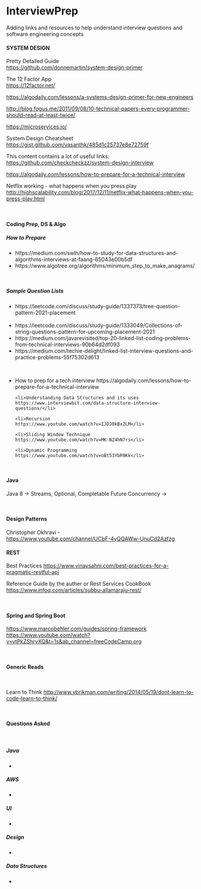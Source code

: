 # InterviewPrep


Adding links and resources to help understand interview questions and software engineering concepts


<h4>SYSTEM DESIGN</h4>

Pretty Detailed Guide</br>
https://github.com/donnemartin/system-design-primer

The 12 Factor App</br>
https://12factor.net/

https://algodaily.com/lessons/a-systems-design-primer-for-new-engineers

http://blog.fogus.me/2011/09/08/10-technical-papers-every-programmer-should-read-at-least-twice/

https://microservices.io/

System Design Cheatsheet</br>
https://gist.github.com/vasanthk/485d1c25737e8e72759f</br>

This content contains a lot of useful links:</br>
https://github.com/checkcheckzz/system-design-interview

https://algodaily.com/lessons/how-to-prepare-for-a-technical-interview

Netflix working - what happens when you press play</br>
http://highscalability.com/blog/2017/12/11/netflix-what-happens-when-you-press-play.html



</br>
<h4>Coding Prep, DS & Algo</h4>

<h5>How to Prepare</h5>

  <ul>
    <li>https://medium.com/swlh/how-to-study-for-data-structures-and-algorithms-interviews-at-faang-65043e00b5df</li>
  <li>https://www.algotree.org/algorithms/minimum_step_to_make_anagrams/</li>
  </ul>
  </br>
  <h5>Sample Question Lists</h5>  
  <ul>
    <li>https://leetcode.com/discuss/study-guide/1337373/tree-question-pattern-2021-placement</li></br>
    <li>https://leetcode.com/discuss/study-guide/1333049/Collections-of-string-questions-pattern-for-upcoming-placement-2021</li>
    <li>https://medium.com/javarevisited/top-20-linked-list-coding-problems-from-technical-interviews-90b64d2df093</li>
    <li>https://medium.com/techie-delight/linked-list-interview-questions-and-practice-problems-55f75302d613</li>
  </ul>
</br>
  <ul>
    <li>How to prep for a tech interview
    https://algodaily.com/lessons/how-to-prepare-for-a-technical-interview </li>

    <li>Understanding Data Structures and its uses
    https://www.interviewbit.com/data-structure-interview-questions/</li>

    <li>Recursion 
    https://www.youtube.com/watch?v=IJDJ0kBx2LM</li>

    <li>Sliding Window Technique
    https://www.youtube.com/watch?v=MK-NZ4hN7rs</li>

    <li>Dynamic Programming
    https://www.youtube.com/watch?v=oBt53YbR9Kk</li>
  </ul>



</br>
<h4>Java</h4>

Java 8 -> Streams, Optional, Completable Future
Concurrency -> 

</br>
<h4>Design Patterns</h4>

Christopher Okhravi - </br>
https://www.youtube.com/channel/UCbF-4yQQAWw-UnuCd2Azfzg</br>


<h4>REST</h4>

Best Practices
https://www.vinaysahni.com/best-practices-for-a-pragmatic-restful-api

Reference Guide by the auther or Rest Services CookBook
https://www.infoq.com/articles/subbu-allamaraju-rest/


</br>
<h4>Spring and Spring Boot</h4>

https://www.marcobehler.com/guides/spring-framework</br>
https://www.youtube.com/watch?v=vtPkZShrvXQ&t=1s&ab_channel=freeCodeCamp.org


</br>
<h4>Generic Reads</h4></br>

Learn to Think
http://www.ybrikman.com/writing/2014/05/19/dont-learn-to-code-learn-to-think/






</br>
<h4>Questions Asked</h4></br>


<h5>Java</h5>
 <ul>
  <li></li>
 </ul>
<h5>AWS</h5>

 <ul>
  <li></li>
 </ul>
<h5>UI</h5>

 <ul>
  <li></li>
 </ul>
<h5>Design</h5>

 <ul>
  <li></li>
 </ul>
<h5>Data Structures</h5>

 <ul>
  <li></li>
 </ul>
